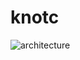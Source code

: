# knotc

![architecture](https://mermaid.ink/img/eyJjb2RlIjoiZmxvd2NoYXJ0IExSXG4gIGluKCggKSlcbiAgb3V0KCggKSlcblxuICBzdWJncmFwaCBrbm90LmV4ZWNcbiAgICBCdWlsZFxuICAgIEJ1bmRsZVxuICAgIERldmVsb3BcbiAgICBGb3JtYXRcbiAgICBMaW50XG4gICAgTFNQXG4gICAgV2F0Y2hcbiAgZW5kXG5cbiAgc3ViZ3JhcGgga25vdGNcbiAgICBNYWluXG4gIGVuZFxuXG4gIGluIC0tPiB8Y29tbWFuZHwga25vdC5leGVjXG5cbiAgQnVpbGQgLS0-IE1haW5cbiAgQnVuZGxlIC0tPiBNYWluXG4gIERldmVsb3AgLS0-IE1haW5cbiAgRm9ybWF0IC0tPiBNYWluXG4gIExpbnQgLS0-IE1haW5cbiAgTFNQIC0tPiBNYWluXG4gIFdhdGNoIC0tPiBNYWluXG5cbiAgTWFpbiAtLT4gb3V0XG4iLCJtZXJtYWlkIjp7InRoZW1lIjoiZGVmYXVsdCJ9LCJ1cGRhdGVFZGl0b3IiOmZhbHNlLCJhdXRvU3luYyI6dHJ1ZSwidXBkYXRlRGlhZ3JhbSI6ZmFsc2V9)
